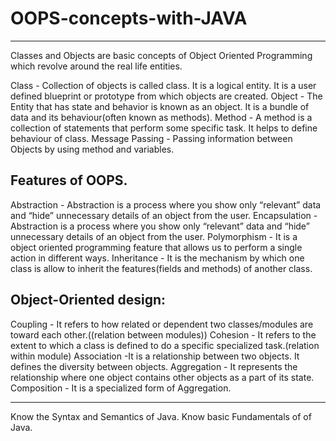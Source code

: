 # OOPS-concepts-with-JAVA
-------------------------

Classes and Objects are basic concepts of Object Oriented Programming which revolve around the real life entities.

Class - Collection of objects is called class. It is a logical entity. It is a user defined blueprint or prototype from which objects are created.
Object - The Entity that has state and behavior is known as an object. It is a bundle of data and its behaviour(often known as methods).
Method - A method is a collection of statements that perform some specific task. It helps to define behaviour of class.
Message Passing - Passing information between Objects by using method and variables. 

Features of OOPS.
----------------
Abstraction -  Abstraction is a process where you show only “relevant” data and “hide” unnecessary details of an object from the user.
Encapsulation - Abstraction is a process where you show only “relevant” data and “hide” unnecessary details of an object from the user.
Polymorphism - It is a object oriented programming feature that allows us to perform a single action in different ways.
Inheritance - It is the mechanism by which one class is allow to inherit the features(fields and methods) of another class.

Object-Oriented design:
----------------------
Coupling - It refers to how related or dependent two classes/modules are toward each other.((relation between modules)) 
Cohesion - It refers to the extent to which a class is defined to do a specific specialized task.(relation within module)
Association -It is a relationship between two objects. It defines the diversity between objects.
Aggregation - It represents the relationship where one object contains other objects as a part of its state. 
Composition - It is a specialized form of Aggregation.

-----------------------------------
Know the Syntax and Semantics of Java. 
Know basic Fundamentals of of Java. 




